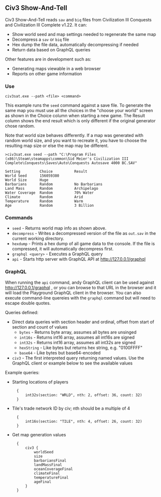 ## Civ3 Show-And-Tell

Civ3 Show-And-Tell reads `sav` and `biq` files from Civilization III Conquests and Civilization III Complete v1.22. It can:

- Show world seed and map settings needed to regenerate the same map
- Decompress a `sav` or `biq` file
- Hex dump the file data, automatically decompressing if needed
- Return data based on GraphQL queries

Other features are in development such as:

- Generating maps viewable in a web browser
- Reports on other game information

### Use

`civ3sat.exe --path <file> <command>`

This example runs the `seed` command against a save file. To generate the same
map you must use all the choices in the "choose your world" screen as shown in
the Choice column when starting a new game. The Result column shows the end
result which is only different if the original generator chose random.

Note that world size behaves differently. If a map was generated with random
world size, and you want to recreate it, you have to choose the resulting map
size or else the map may be different. 

    >civ3sat.exe seed --path "C:\Program Files (x86)\Steam\steamapps\common\Sid Meier's Civilization III Complete\Conquests\Saves\Auto\Conquests Autosave 4000 BC.SAV"

    Setting         Choice          Result
    World Seed      156059380
    World Size      Huge
    Barbarians      Random          No Barbarians
    Land Mass       Random          Archipelago
    Water Coverage  Random          70% Water
    Climate         Random          Arid
    Temperature     Random          Warm
    Age             Random          3 Billion

### Commands

- `seed` - Returns world map info as shown above.
- `decompress` - Writes a decompressed version of the file as `out.sav` in the current working directory.
- `hexdump` - Prints a hex dump of all game data to the console. If the file is compressed, it will automatically decompress first. 
- `graphql <query>` - Executes a GraphQL query
- `api` - Starts http server with GraphQL API at http://127.0.0.1/graphql

### GraphQL

When running the `api` command, andy GraphQL client can be used against http://127.0.0.1/graphql , or you can browse to that URL in the browser and it will load the Playground GraphQL client in the browser. You can also execute command-line quereies with the `graphql` command but will need to escape double quotes.

Queries defined:

- Direct data queries with section header and ordinal, offset from start of section and count of values
  - `bytes` - Returns byte array, assumes all bytes are unsinged
  - `int16s` - Returns int16 array, assumes all int16s are signed
  - `int32s` - Returns int16 array, assumes all int32s are signed
  - `hexString` - Like bytes but returns hex string, e.g. "0100FFFF"
  - `base64` - Like bytes but base64-encoded
- `civ3` - The first interpreted query returning named values. Use the GraphQL client or example below to see the available values

Example queries:

- Starting locations of players

        {
            int32s(section: "WRLD", nth: 2, offset: 36, count: 32)
        }

- Tile's trade network ID by civ; nth should be a multiple of 4

        {
            int16s(section: "TILE", nth: 4, offset: 26, count: 32)
        }

- Get map generation values

        {
            civ3 {
                worldSeed
                size
                barbariansFinal
                landMassFinal
                oceanCoverageFinal
                climateFinal
                temperatureFinal
                ageFinal
            }
        }